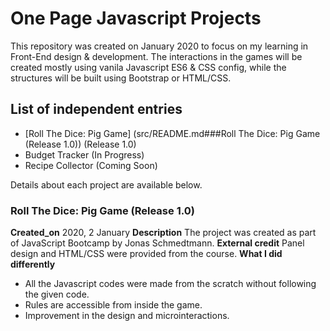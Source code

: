 # One Page Javascript Projects

This repository was created on January 2020 to focus on my learning in Front-End design & development. The interactions in the games will be created mostly using vanila Javascript ES6 & CSS config, while the structures will be built using Bootstrap or HTML/CSS.

## List of independent entries
- [Roll The Dice: Pig Game] (src/README.md###Roll The Dice: Pig Game (Release 1.0)) (Release 1.0)
- Budget Tracker (In Progress)
- Recipe Collector (Coming Soon)

Details about each project are available below.

### Roll The Dice: Pig Game (Release 1.0)
**Created_on** 2020, 2 January
**Description**
The project was created as part of JavaScript Bootcamp by Jonas Schmedtmann.
**External credit** Panel design and HTML/CSS were provided from the course.
**What I did differently**
- All the Javascript codes were made from the scratch without following the given code.
- Rules are accessible from inside the game.
- Improvement in the design and microinteractions.

